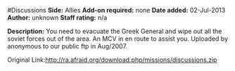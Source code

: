 #Discussions
**Side:** Allies
**Add-on required:** none
**Date added:** 02-Jul-2013
**Author:** unknown
**Staff rating:** n/a

**Description:** You need to evacuate the Greek General and wipe out all the soviet forces out of the area. An MCV in en route to assist you. Uploaded by anonymous to our public ftp in Aug/2007.

Original Link:http://ra.afraid.org/download.php/missions/discussions.zip

